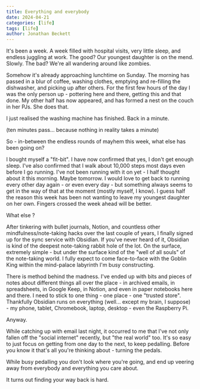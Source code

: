 ```yaml
---
title: Everything and everybody
date: 2024-04-21
categories: [life]
tags: [life]
author: Jonathan Beckett
---
```


It's been a week. A week filled with hospital visits, very little sleep, and endless juggling at work. The good? Our youngest daughter is on the mend. Slowly. The bad? We're all wandering around like zombies.

Somehow it's already approaching lunchtime on Sunday. The morning has passed in a blur of coffee, washing clothes, emptying and re-filling the dishwasher, and picking up after others. For the first few hours of the day I was the only person up - pottering here and there, getting this and that done. My other half has now appeared, and has formed a nest on the couch in her PJs. She does that.

I just realised the washing machine has finished. Back in a minute.

(ten minutes pass... because nothing in reality takes a minute)

So - in-between the endless rounds of mayhem this week, what else has been going on?

I bought myself a "fit-bit". I have now confirmed that yes, I don't get enough sleep. I've also confirmed that I walk about 10,000 steps most days even before I go running. I've not been running with it on yet - I half thought about it this morning. Maybe tomorrow. I would love to get back to running every other day again - or even every day - but something always seems to get in the way of that at the moment (mostly myself, I know). I guess half the reason this week has been not wanting to leave my youngest daughter on her own. Fingers crossed the week ahead will be better.

What else ?

After tinkering with bullet journals, Notion, and countless other mindfulness/note-taking hacks over the last couple of years, I finally signed up for the sync service with Obsidian. If you've never heard of it, Obsidian is kind of the deepest note-taking rabbit hole of the lot. On the surface, extremely simple - but under the surface kind of the "well of all souls" of the note-taking world. I fully expect to come face-to-face with the Goblin King within the mind-palace labyrinth I'm busy constructing.

There is method behind the madness. I've ended up with bits and pieces of notes about different things all over the place - in archived emails, in spreadsheets, in Google Keep, in Notion, and even in paper notebooks here and there. I need to stick to one thing - one place - one "trusted store". Thankfully Obsidian runs on everything (well... except my brain, I suppose) - my phone, tablet, Chromebook, laptop, desktop - even the Raspberry Pi.

Anyway.

While catching up with email last night, it occurred to me that I've not only fallen off the "social internet" recently, but "the real world" too. It's so easy to just focus on getting from one day to the next, to keep pedalling. Before you know it that's all you're thinking about - turning the pedals.

While busy pedalling you don't look where you're going, and end up veering away from everybody and everything you care about.

It turns out finding your way back is hard.